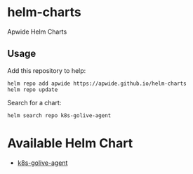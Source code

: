 # helm-charts
Apwide Helm Charts

## Usage

Add this repository to help:
```shell
helm repo add apwide https://apwide.github.io/helm-charts
helm repo update
```

Search for a chart:
```shell
helm search repo k8s-golive-agent
```


# Available Helm Chart

* [k8s-golive-agent](./charts/k8s-golive-agent/)


